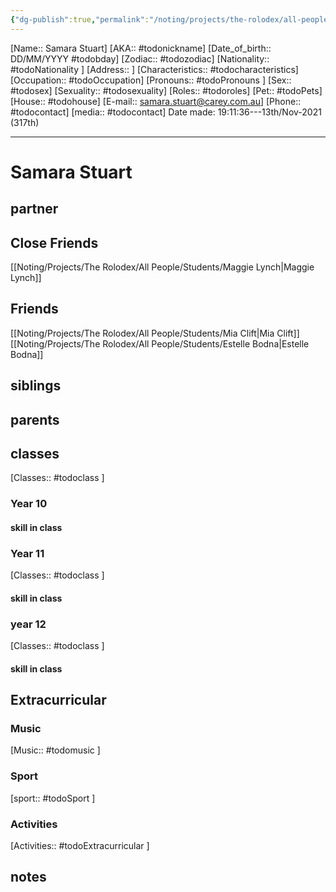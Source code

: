 ```yaml
---
{"dg-publish":true,"permalink":"/noting/projects/the-rolodex/all-people/students/samara-stuart/","dgHomeLink":true,"dgPassFrontmatter":false}
---
```


[Name:: Samara Stuart]
[AKA:: #todonickname]
[Date_of_birth:: DD/MM/YYYY #todobday] 
[Zodiac:: #todozodiac] 
[Nationality:: #todoNationality ]
[Address:: ]
[Characteristics::  #todocharacteristics]
[Occupation:: #todoOccupation]
[Pronouns:: #todoPronouns ]
[Sex:: #todosex]
[Sexuality:: #todosexuality]
[Roles:: #todoroles]
[Pet:: #todoPets]
[House:: #todohouse]
[E-mail:: <samara.stuart@carey.com.au>]
[Phone:: #todocontact]
[media:: #todocontact]
Date made: 19:11:36---13th/Nov-2021 (317th) 

---
# Samara Stuart
## partner
## Close Friends
[[Noting/Projects/The Rolodex/All People/Students/Maggie Lynch|Maggie Lynch]]
## Friends
[[Noting/Projects/The Rolodex/All People/Students/Mia Clift|Mia Clift]]
[[Noting/Projects/The Rolodex/All People/Students/Estelle Bodna|Estelle Bodna]]
## siblings
## parents
## classes
[Classes:: #todoclass ]
### Year 10
#### skill in class
### Year 11
[Classes:: #todoclass ]
#### skill in class
### year 12
[Classes:: #todoclass ]
#### skill in class
## Extracurricular
### Music
[Music:: #todomusic ]
### Sport
[sport:: #todoSport ]
### Activities
[Activities:: #todoExtracurricular ]
## notes
